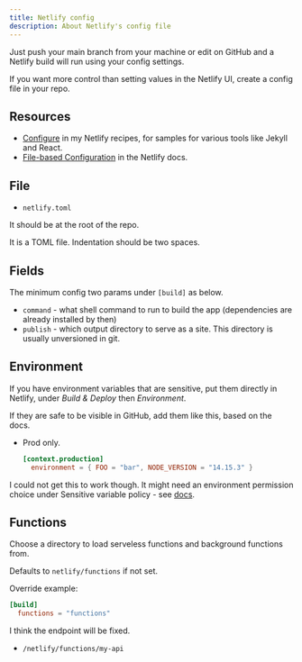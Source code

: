 ```yaml
---
title: Netlify config
description: About Netlify's config file
---
```



Just push your main branch from your machine or edit on GitHub and a Netlify build will run using your config settings.

If you want more control than setting values in the Netlify UI, create a config file in your repo.


## Resources

- [Configure](https://michaelcurrin.github.io/code-cookbook/recipes/ci-cd/netlify/configure/) in my Netlify recipes, for samples for various tools like Jekyll and React.
- [File-based Configuration](https://docs.netlify.com/configure-builds/file-based-configuration/) in the Netlify docs.


## File

 - `netlify.toml`
 
It should be at the root of the repo. 

It is a TOML file. Indentation should be two spaces. 


## Fields

The minimum config two params under `[build]` as below.

- `command` - what shell command to run to build the app (dependencies are already installed by then)
- `publish` - which output directory to serve as a site. This directory is usually unversioned in git.


## Environment

If you have environment variables that are sensitive, put them directly in Netlify, under _Build & Deploy_ then _Environment_.

If they are safe to be visible in GitHub, add them like this, based on the docs.

- Prod only.
    ```toml
    [context.production]
      environment = { FOO = "bar", NODE_VERSION = "14.15.3" }
    ```

I could not get this to work though. It might need an environment permission choice under Sensitive variable policy - see [docs](https://docs.netlify.com/configure-builds/environment-variables/).
    
    
## Functions

Choose a directory to load serveless functions and background functions from.

Defaults to `netlify/functions` if not set.
  
Override example:

```toml
[build]
  functions = "functions"
```

I think the endpoint will be fixed.

- `/netlify/functions/my-api`

